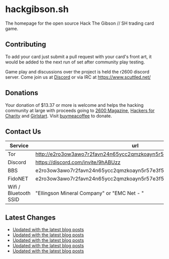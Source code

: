 # hackgibson.sh
The homepage for the open source Hack The Gibson // SH trading card game.


## Contributing

To add your card just submit a pull request with your card's front art, it would be added to the next run of set after community play testing.

Game play and discussions over the project is held the r2600 discord server. Come join us at [Discord](https://discord.com/invite/9hABUzz) or via IRC at https://www.scuttled.net/


## Donations

Your donation of $13.37 or more is welcome and helps the hacking community at large with proceeds going to [2600 Magazine](https://2600.com/), [Hackers for Charity](https://hackersforcharity.org) and [Girlstart](https://girlstart.org).  Visit [buymeacoffee](https://www.buymeacoffee.com/hackgibson.sh) to donate.


## Contact Us

Service | url
-|-
Tor | http://e2ro3ow3awo7r2favn24n65ycc2qmzkoayn5r57e3f56nvjwdcgg32ad.onion
Discord | https://discord.com/invite/9hABUzz
BBS | e2ro3ow3awo7r2favn24n65ycc2qmzkoayn5r57e3f56nvjwdcgg32ad.onion:23
FidoNET | e2ro3ow3awo7r2favn24n65ycc2qmzkoayn5r57e3f56nvjwdcgg32ad.onion:24554
Wifi / Bluetooth SSID | "Ellingson Mineral Company" or "EMC Net - <fidonet address>"

## Latest Changes
<!-- BLOG-POST-LIST:START -->
- [Updated with the latest blog posts](https://github.com/DFW2600/hackgibson.sh/commit/bc263e00ec968f17ca83e6049f444bfa8ccd9000)
- [Updated with the latest blog posts](https://github.com/DFW2600/hackgibson.sh/commit/3fb5aca48dac2d674bdc288e6a10f83b6f9c454c)
- [Updated with the latest blog posts](https://github.com/DFW2600/hackgibson.sh/commit/97f85f95532e30610c41aa0bb2d10d928fc17d53)
- [Updated with the latest blog posts](https://github.com/DFW2600/hackgibson.sh/commit/13b402c423151e198c9b338c6b0992760d326731)
- [Updated with the latest blog posts](https://github.com/DFW2600/hackgibson.sh/commit/c618c490397f61ed8bb26e513a16a24f1b81c1ca)
<!-- BLOG-POST-LIST:END -->
